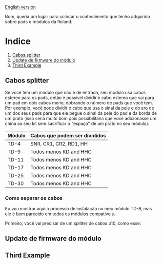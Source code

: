 [English version](https://github.com/MarcusDEFGH/rolanddrumswiki)


Bom, queria um lugar para colocar o conhecimento que tenho adquirido sobre pads e módulos da Roland.

# Indice
1. [Cabos splitter](#splitter-cables)
2. [Update de firmware do módulo](#drum-module-update)
3. [Third Example](#third-example)

## Cabos splitter
Se você tem um módulo que não é de entrada, seu módulo usa cabos estereo para os pads, então é possível dividir o cabo estereo que vai para um pad em dois cabos mono, dobrando o número de pads que você tem.
Por exemplo, você pode dividir o cabo que usa o sinal da pele e do aro de um dos seus pads para que ele pegue o sinal da pele do pad e da borda de um prato (isso seria muito bom pois possibilitaria que você adicionasse um china ao seu kit sem sacrificar o "espaço" de um prato no seu módulo).


| Módulo | Cabos que podem ser divididos |
|--------|-------------------------------|
| TD-4   | SNR, CR1, CR2, RD1, HH        |
| TD-9   | Todos menos KD and HHC        |
| TD-11  | Todos menos KD and HHC        |
| TD-17  | Todos menos KD and HHC        |
| TD-25  | Todos menos KD and HHC        |
| TD-30  | Todos menos KD and HHC        |


### Como separar os cabos
Eu vou mostrar aqui o processo de instalação no meu módulo TD-9, mas ele é bem parecido em todos os módulos compatíveis.

Primeiro, você vai precisar de um splitter de cabos p10, como esse:
## Update de firmware do módulo
## Third Example

